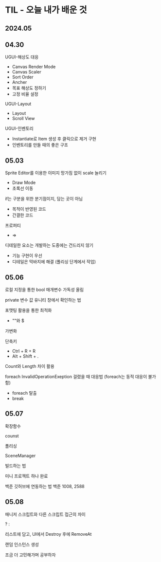 # TIL - 오늘 내가 배운 것
## 2024.05
## 04.30
UGUI-해상도 대응
- Canvas Render Mode
- Canvas Scaler
- Sort Order
- Ancher
- 목표 해상도 정하기
- 고정 비율 설정

UGUI-Layout
- Layout
- Scroll View

UGUI-인벤토리
- Instantiate로 Item 생성 후 클릭으로 제거 구현
- 인벤토리를 만들 때의 좋은 구조


## 05.03
Sprite Editor를 이용한 이미지 망가짐 없이 scale 늘리기
- Draw Mode
- 초록선 이동

if는 구분을 위한 분기점이지, 담는 곳이 아님
- 목적이 반영된 코드
- 간결한 코드

프로퍼티
- =>

디테일한 요소는 개발하는 도중에는 건드리지 않기
- 기능 구현이 우선
- 디테일은 막바지에 해결 (폴리싱 단계에서 작업)


## 05.06
로컬 지정을 통한 bool 매개변수 가독성 올림

private 변수 값 유니티 창에서 확인하는 법

포맷팅 활용을 통한 최적화
- ""와 $

가변화

단축키
- Ctrl + R + R
- Alt + Shift + .

Count와 Length 차이 활용

foreach InvalidOperationExeption 걸렸을 때 대응법
(foreach는 동적 대응이 불가함)
- foreach 탈출
- break


## 05.07
확장함수

counst

폴리싱

SceneManager

빌드하는 법

미니 프로젝트 하나 완료

백준 깃허브에 연동하는 법
백준 1008, 2588


## 05.08
매니저 스크립트와 다른 스크립트 접근의 차이

? :

리스트에 담고, UI에서 Destroy 후에 RemoveAt

랜덤 인스턴스 생성


조금 더 고민해가며 공부하자
